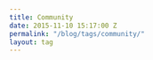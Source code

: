 ```yaml
---
title: Community
date: 2015-11-10 15:17:00 Z
permalink: "/blog/tags/community/"
layout: tag
---
```


